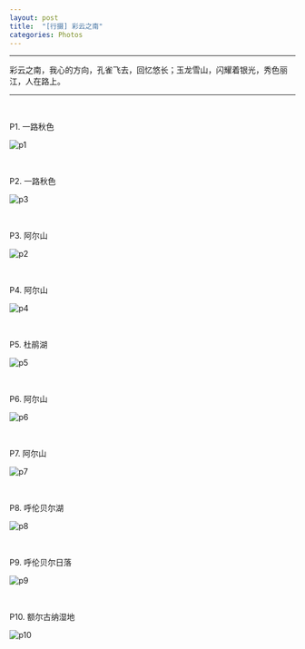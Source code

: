 ```yaml
---
layout: post
title:  "[行摄] 彩云之南"
categories: Photos
---
```


-----------------

彩云之南，我心的方向，孔雀飞去，回忆悠长；玉龙雪山，闪耀着银光，秀色丽江，人在路上。

-----------------

&nbsp;&nbsp; &nbsp;
&nbsp;&nbsp; &nbsp; 

P1. 一路秋色

![p1](http://7xp2eu.com1.z0.glb.clouddn.com/P1_h.jpg?imageView2/1/w/800/h/533/q/100)

&nbsp;&nbsp; &nbsp;
&nbsp;&nbsp; &nbsp; 

P2. 一路秋色

![p3](http://7xp2eu.com1.z0.glb.clouddn.com/P3_h.jpg?imageView2/1/w/800/h/533/q/100)


&nbsp;&nbsp; &nbsp;
&nbsp;&nbsp; &nbsp;

P3. 阿尔山

![p2](http://7xp2eu.com1.z0.glb.clouddn.com/P2_h.JPG?imageView2/1/w/800/h/533/q/100)


&nbsp;&nbsp; &nbsp;
&nbsp;&nbsp; &nbsp;

P4. 阿尔山

![p4](http://7xp2eu.com1.z0.glb.clouddn.com/P4_h.jpg?imageView2/1/w/800/h/533/q/100)

&nbsp;&nbsp; &nbsp;
&nbsp;&nbsp; &nbsp;

P5. 杜鹃湖

![p5](http://7xp2eu.com1.z0.glb.clouddn.com/P5_h.JPG?imageView2/1/w/800/h/533/q/100)

&nbsp;&nbsp; &nbsp;
&nbsp;&nbsp; &nbsp;

P6. 阿尔山

![p6](http://7xp2eu.com1.z0.glb.clouddn.com/P6_h.JPG?imageView2/1/w/800/h/533/q/100)

&nbsp;&nbsp; &nbsp;
&nbsp;&nbsp; &nbsp;

P7. 阿尔山

![p7](http://7xp2eu.com1.z0.glb.clouddn.com/P7_h.JPG?imageView2/1/w/800/h/533/q/100)

&nbsp;&nbsp; &nbsp;
&nbsp;&nbsp; &nbsp;

P8. 呼伦贝尔湖

![p8](http://7xp2eu.com1.z0.glb.clouddn.com/P8_h.JPG?imageView2/1/w/800/h/533/q/100)

&nbsp;&nbsp; &nbsp;
&nbsp;&nbsp; &nbsp;

P9. 呼伦贝尔日落

![p9](http://7xp2eu.com1.z0.glb.clouddn.com/P9_h.JPG?imageView2/1/w/800/h/533/q/100)

&nbsp;&nbsp; &nbsp;
&nbsp;&nbsp; &nbsp;

P10. 额尔古纳湿地

![p10](http://7xp2eu.com1.z0.glb.clouddn.com/P10_h.JPG?imageView2/1/w/800/h/533/q/100)
